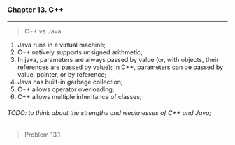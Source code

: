 ### Chapter 13. C++
---

> C++ vs Java

1. Java runs in a virtual machine;
2. C++ natively supports unsigned arithmetic;
3. In java, parameters are always passed by value (or, with objects, their references are passed by value);
In C++, parameters can be passed by value, pointer, or by reference;
4. Java has built-in garbage collection;
5. C++ allows operator overloading;
6. C++ allows multiple inheritance of classes;

###### TODO: to think about the strengths and weaknesses of C++ and Java;

> Problem 13.1

